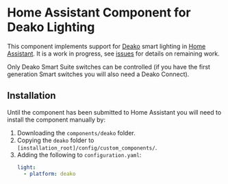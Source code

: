 # Home Assistant Component for Deako Lighting

This component implements support for [Deako](https://deako.com) smart lighting in [Home Assistant](https://home-assistant.io). It is a work in progress, see [issues](https://github.com/iamwillbar/home-assistant-deako/issues) for details on remaining work.

Only Deako Smart Suite switches can be controlled (if you have the first generation Smart switches you will also need a Deako Connect).

## Installation
Until the component has been submitted to Home Assistant you will need to install the component manually by:

1. Downloading the `components/deako` folder.
2. Copying the `deako` folder to `[installation_root]/config/custom_components/`.
3. Adding the following to `configuration.yaml`:
   ```yaml
   light:
     - platform: deako
   ```
